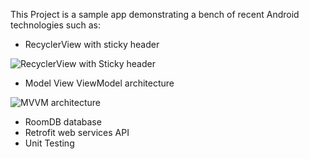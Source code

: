 This Project is a sample app demonstrating a bench of recent Android technologies such as:
- RecyclerView with sticky header

![RecyclerView with Sticky header](https://github.com/younes778/MVVM_with_RoomDB/blob/master/screenshots/Recycler_StickyHeader.png?raw=true)

- Model View ViewModel architecture

![MVVM architecture](https://github.com/younes778/MVVM_with_RoomDB/blob/master/screenshots/MVVM_Architecture.PNG?raw=true)

- RoomDB database
- Retrofit web services API 
- Unit Testing
